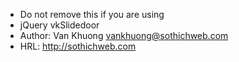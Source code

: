 
 * Do not remove this if you are using
 * jQuery vkSlidedoor
 * Author: Van Khuong <vankhuong@sothichweb.com>
 * HRL: http://sothichweb.com